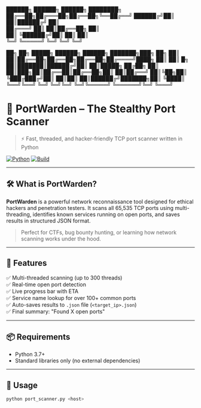 ██████╗  ██████╗ ██████╗ ████████╗
██╔══██╗██╔═══██╗██╔══██╗╚══██╔══╝
██████╔╝██║   ██║██████╔╝   ██║   
██╔═══╝ ██║   ██║██╔══██╗   ██║   
██║     ╚██████╔╝██║  ██║   ██║   
╚═╝      ╚═════╝ ╚═╝  ╚═╝   ╚═╝   

██╗    ██╗ █████╗ ██████╗ ██████╗ ███████╗███╗   ██╗
██║    ██║██╔══██╗██╔══██╗██╔══██╗██╔════╝████╗  ██║
██║ █╗ ██║███████║██████╔╝██║  ██║█████╗  ██╔██╗ ██║
██║███╗██║██╔══██║██╔══██╗██║  ██║██╔══╝  ██║╚██╗██║
╚███╔███╔╝██║  ██║██║  ██║██████╔╝███████╗██║ ╚████║
 ╚══╝╚══╝ ╚═╝  ╚═╝╚═╝  ╚═╝╚═════╝ ╚══════╝╚═╝  ╚═══╝
                                                    
                                                                                                                          
                                                                                        
# 🔐 PortWarden – The Stealthy Port Scanner

> ⚡ Fast, threaded, and hacker-friendly TCP port scanner written in Python

[![Python](https://img.shields.io/badge/python-3.7%2B-blue.svg )](https://www.python.org/ )
[![Build](https://img.shields.io/badge/status-active-brightgreen.svg )](https://github.com/biplo8/portwarden )

---

## 🛠 What is PortWarden?

**PortWarden** is a powerful network reconnaissance tool designed for ethical hackers and penetration testers. It scans all 65,535 TCP ports using multi-threading, identifies known services running on open ports, and saves results in structured JSON format.

> Perfect for CTFs, bug bounty hunting, or learning how network scanning works under the hood.

---

## 🌟 Features

✅ Multi-threaded scanning (up to 300 threads)  
✅ Real-time open port detection  
✅ Live progress bar with ETA  
✅ Service name lookup for over 100+ common ports  
✅ Auto-saves results to `.json` file (`<target_ip>.json`)  
✅ Final summary: "Found X open ports"  

---

## 📦 Requirements

- Python 3.7+
- Standard libraries only (no external dependencies)

---

## 🚀 Usage

```bash
python port_scanner.py <host>
